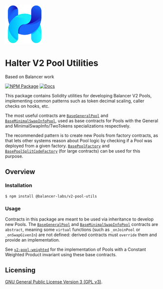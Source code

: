 # <img src="../../logo.svg" alt="Halter" height="128px">

# Halter V2 Pool Utilities

Based on Balancer work

[![NPM Package](https://img.shields.io/npm/v/@balancer-labs/v2-pool-utils.svg)](https://www.npmjs.org/package/@balancer-labs/v2-pool-utils)
[![Docs](https://img.shields.io/badge/docs-%F0%9F%93%84-blue)](https://docs.balancer.fi/developers/smart-contracts/apis/pools)

This package contains Solidity utilities for developing Balancer V2 Pools, implementing common patterns such as token decimal scaling, caller checks on hooks, etc.

The most useful contracts are [`BaseGeneralPool`](./contracts/BaseGeneralPool.sol) and [`BaseMinimalSwapInfoPool`](./contracts/BaseMinimalSwapInfoPool.sol), used as base contracts for Pools with the General and MinimalSwapInfo/TwoTokens specializations respectively.

The recommended pattern is to create new Pools from factory contracts, as that lets other systems reason about Pool logic by checking if a Pool was deployed from a given factory. [`BasePoolFactory`](./contracts/factories/BasePoolFactory.sol) and [`BasePoolSplitCodeFactory`](./contracts/factories/BasePoolSplitCodeFactory.sol) (for large contracts) can be used for this purpose.

## Overview

### Installation

```console
$ npm install @balancer-labs/v2-pool-utils
```

### Usage

Contracts in this package are meant to be used via inheritance to develop new Pools. The [`BaseGeneralPool`](./contracts/BaseGeneralPool.sol) and [`BaseMinimalSwapInfoPool`](./contracts/BaseMinimalSwapInfoPool.sol) contracts are `abstract`, meaning some `virtual` functions (such as `_onJoinPool` or `_onSwapGivenIn`) are not defined: derived contracts must `override` them and provide an implementation.

See [`v2-pool-weighted`](../pool-weighted) for the implementation of Pools with a Constant Weighted Product invariant using these base contracts.

## Licensing

[GNU General Public License Version 3 (GPL v3)](../../LICENSE).
